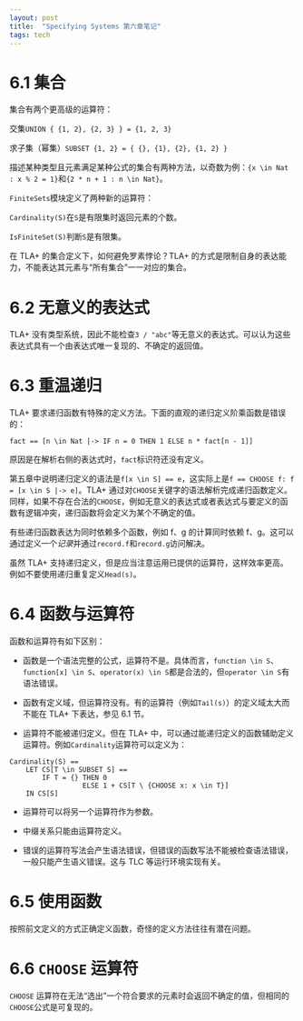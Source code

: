 ```yaml
---
layout: post
title:  "Specifying Systems 第六章笔记"
tags: tech
---
```


# 6.1 集合

集合有两个更高级的运算符：

交集`UNION { {1, 2}, {2, 3} } = {1, 2, 3}`

求子集（幂集）`SUBSET {1, 2} = { {}, {1}, {2}, {1, 2} }`

描述某种类型且元素满足某种公式的集合有两种方法，以奇数为例：`{x \in Nat : x % 2 = 1}`和`{2 * n + 1 : n \in Nat}`。

`FiniteSets`模块定义了两种新的运算符：

`Cardinality(S)`在`S`是有限集时返回元素的个数。

`IsFiniteSet(S)`判断`S`是有限集。

在 TLA+ 的集合定义下，如何避免罗素悖论？TLA+ 的方式是限制自身的表达能力，不能表达其元素与“所有集合”一一对应的集合。

# 6.2 无意义的表达式

TLA+ 没有类型系统，因此不能检查`3 / "abc"`等无意义的表达式。可以认为这些表达式具有一个由表达式唯一复现的、不确定的返回值。

# 6.3 重温递归

TLA+ 要求递归函数有特殊的定义方法。下面的直观的递归定义阶乘函数是错误的：
```
fact == [n \in Nat |-> IF n = 0 THEN 1 ELSE n * fact[n - 1]]
```
原因是在解析右侧的表达式时，`fact`标识符还没有定义。

第五章中说明递归定义的语法是`f[x \in S] == e`，这实际上是`f == CHOOSE f: f = [x \in S |-> e]`。TLA+ 通过对`CHOOSE`关键字的语法解析完成递归函数定义。同样，如果不存在合法的`CHOOSE`，例如无意义的表达式或者表达式与要定义的函数有逻辑冲突，递归函数将会定义为某个不确定的值。

有些递归函数表达为同时依赖多个函数，例如 f、g 的计算同时依赖 f、g。这可以通过定义一个*记录*并通过`record.f`和`record.g`访问解决。

虽然 TLA+ 支持递归定义，但是应当注意运用已提供的运算符，这样效率更高。例如不要使用递归重复定义`Head(s)`。

# 6.4 函数与运算符

函数和运算符有如下区别：

- 函数是一个语法完整的公式，运算符不是。具体而言，`function \in S`、`function[x] \in S`、`operator(x) \in S`都是合法的，但`operator \in S`有语法错误。

- 函数有定义域，但运算符没有。有的运算符（例如`Tail(s)`）的定义域太大而不能在 TLA+ 下表达，参见 6.1 节。

- 运算符不能被递归定义。但在 TLA+ 中，可以通过能递归定义的函数辅助定义运算符。例如`Cardinality`运算符可以定义为：
```
Cardinality(S) ==
    LET CS[T \in SUBSET S] ==
        IF T = {} THEN 0
                  ELSE 1 + CS[T \ {CHOOSE x: x \in T}]
    IN CS[S]
```
- 运算符可以将另一个运算符作为参数。

- 中缀关系只能由运算符定义。

- 错误的运算符写法会产生语法错误，但错误的函数写法不能被检查语法错误，一般只能产生语义错误。这与 TLC 等运行环境实现有关。

# 6.5 使用函数

按照前文定义的方式正确定义函数，奇怪的定义方法往往有潜在问题。

# 6.6 `CHOOSE` 运算符

`CHOOSE` 运算符在无法“选出”一个符合要求的元素时会返回不确定的值，但相同的`CHOOSE`公式是可复现的。